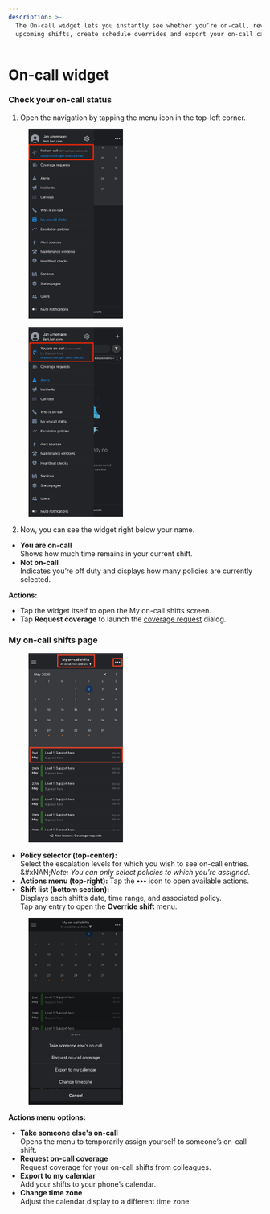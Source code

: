 ```yaml
---
description: >-
  The On-call widget lets you instantly see whether you’re on-call, review your
  upcoming shifts, create schedule overrides and export your on-call calendar.
---
```


# On-call widget

### Check your on-call status

1. Open the navigation by tapping the menu icon in the top-left corner.

<div><figure><img src="../.gitbook/assets/not-on-call.jpg" alt="" width="188"><figcaption></figcaption></figure> <figure><img src="../.gitbook/assets/on-call.jpg" alt="" width="188"><figcaption></figcaption></figure></div>

2. Now, you can see the widget right below your name.

* **You are on-call**\
  Shows how much time remains in your current shift.
* **Not on-call**\
  Indicates you’re off duty and displays how many policies are currently selected.

**Actions:**

* Tap the widget itself to open the My on-call shifts screen.
* Tap **Request coverage** to launch the [coverage request](../on-call-management-and-escalations/on-call-coverage-requests.md) dialog.

### My on-call shifts page

<figure><img src="../.gitbook/assets/on-call-widget-detail-view.jpg" alt="ilert app: my on-call shifts screen with escalation policies" width="188"><figcaption></figcaption></figure>

* **Policy selector (top-center):**\
  Select the escalation levels for which you wish to see on-call entries.\
  &#xNAN;_&#x4E;ote: You can only select policies to which you’re assigned._
* **Actions menu (top-right):** Tap the **•••** icon to open available actions.
* **Shift list (bottom section):**\
  Displays each shift’s date, time range, and associated policy.\
  Tap any entry to open the **Override shift** menu.

<figure><img src="../.gitbook/assets/my-on-call-shifts-actions.jpg" alt="ilert app: my on-call shifts screen" width="188"><figcaption></figcaption></figure>

**Actions menu options:**

* **Take someone else's on-call**\
  Opens the menu to temporarily assign yourself to someone’s on-call shift.
* [**Request on-call coverage**](../on-call-management-and-escalations/on-call-coverage-requests.md)\
  Request coverage for your on-call shifts from colleagues.
* **Export to my calendar**\
  Add your shifts to your phone’s calendar.
* **Change time zone**\
  Adjust the calendar display to a different time zone.
